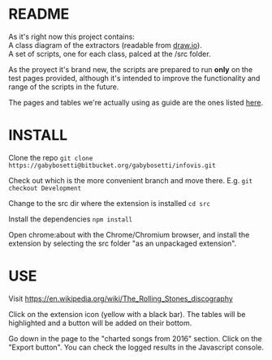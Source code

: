 # README #

As it's right now this project contains:  
A class diagram of the extractors (readable from [draw.io](https://www.draw.io/)).  
A set of scripts, one for each class, palced at the /src folder.  
  
As the proyect it's brand new, the scripts are prepared to run **only** on the test pages provided, although it's intended to improve the functionality and range of the scripts in the future.  
  
The pages and tables we're actually using as guide are the ones listed [here](https://docs.google.com/spreadsheets/d/1yNP9g8WUKFXFEjaJTGbIcg-HSwPsolSsEcc0ps4WN8Y/edit#gid=0).  

# INSTALL #

Clone the repo
`git clone https://gabybosetti@bitbucket.org/gabybosetti/infovis.git`

Check out which is the more convenient branch and move there. E.g.
`git checkout Development`

Change to the src dir where the extension is installed
`cd src`

Install the dependencies
`npm install`

Open chrome:about with the Chrome/Chromium browser, and install the extension by selecting the src folder "as an unpackaged extension".

# USE #

Visit https://en.wikipedia.org/wiki/The_Rolling_Stones_discography

Click on the extension icon (yellow with a black bar). The tables will be  highlighted and a button will be added on their bottom.

Go down in the page to the "charted songs from 2016" section. Click on the "Export button". You can check the logged results in the Javascript console. 